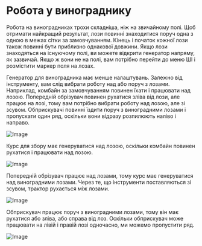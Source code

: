 # Робота у винограднику


Робота на виноградниках трохи складніша, ніж на звичайному полі.
Щоб отримати найкращий результат, лози повинні знаходитися поруч одна з одною в межах сітки за замовчуванням.
Кінець і початок кожної лози також повинні бути приблизно однакової довжини.
Якщо лози знаходяться на існуючому полі, ви можете відкрити генератор напряму, як зазвичай.
Якщо ж вони не на полі, вам потрібно перейти до меню ШІ і розмістити маркер поля на лозах.



Генератор для виноградника має менше налаштувань.
Залежно від інструменту, вам слід вибрати роботу над або поруч з лозами.
Наприклад, комбайн за замовчуванням повинен їхати і працювати над лозою.
     Попередній обрізувач повинен рухатися зліва від лози, але працює на лозі, тому вам потрібно вибрати роботу над лозою, але зі зсувом.
     Обприскувачі повинні їздити поруч з виноградними лозами і пропускати один ряд, оскільки вони відразу розпилюють наліво і направо.


![Image](assets/vineworkgen_0_0_765_510.png)


Курс для збору має генеруватися над лозою, оскільки комбайн повинен рухатися і працювати над лозою.


![Image](assets/vineworkharvest_0_0_765_510.png)


Попередній обрізувач працює над лозами, тому курс має генеруватися над виноградними лозами.
Через те, що інструменти поставляються зі зсувом, трактор рухається між лозами.


![Image](assets/vineworkpruner_0_0_765_510.png)


Обприскувач працює поруч з виноградними лозами, тому він має рухатися або зліва, або справа від лоз.
Оскільки обприскувач може працювати на лівій і правій лозі одночасно, ми можемо пропустити ряд.


![Image](assets/vineworkspray_0_0_765_510.png)

